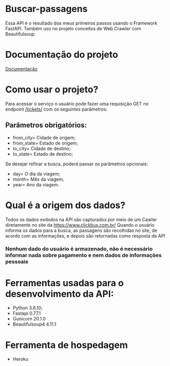 # Buscar-passagens
Essa API é o resultado dos meus primeiros passos usando o Framework FastAPI.
Também uso no projeto conceitos de Web Crawler com Beautifulsoup.

# Documentação do projeto
[Documentação](https://buscar-passagens.herokuapp.com/docs#/default/tickets_tickets__get)

# Como usar o projeto?
Para acessar o serviço o usuário pode fazer uma requisição GET no endpoint [/tickets/](https://buscar-passagens.herokuapp.com/tickets) com os seguintes parâmetros:

## Parâmetros obrigatórios:
- from_city= Cidade de origem;
- from_state= Estado de origem;
- to_city= Cidade de destino;
- to_state= Estado de destino;

Se desejar refinar a busca, poderá passar os parâmetros opcionais:
- day= O dia da viagem;
- month= Mês da viagem;
- year= Ano da viagem.

# Qual é a origem dos dados?
Todos os dados exibidos na API são capturados por meio de um Cawler diretamente no site da https://www.clickbus.com.br/
Quando o usuário informa os dados para a busca, as passagens são recolhidas no site, de acordo com as informações,
e depois são retornadas como resposta da API
### Nenhum dado do usuário é armazenado, não é necessário informar nada sobre pagamento e nem dados de informações pessoais

# Ferramentas usadas para o desenvolvimento da API:
- Python 3.8.10;
- Fastapi 0.77.1
- Gunicorn 20.1.0
- Beautifulsoup4 4.11.1

# Ferramenta de hospedagem
- Heroku
